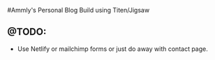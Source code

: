#Ammly's Personal Blog
Build using Titen/Jigsaw

## @TODO:
- Use Netlify or mailchimp forms or just do away with contact page.

